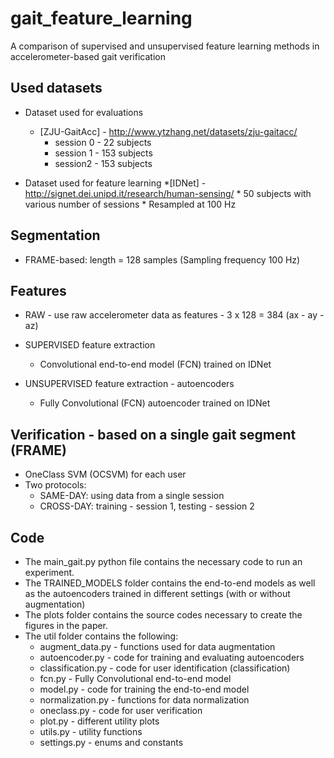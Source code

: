 # gait_feature_learning
A comparison of supervised and unsupervised feature learning methods in accelerometer-based gait verification


## Used datasets
* Dataset used for evaluations
   * [ZJU-GaitAcc] - http://www.ytzhang.net/datasets/zju-gaitacc/
      * session 0 - 22 subjects
      * session 1 - 153 subjects
      * session2 - 153 subjects
   
* Dataset used for feature learning
   *[IDNet] - http://signet.dei.unipd.it/research/human-sensing/
      * 50 subjects with various number of sessions
      * Resampled at 100 Hz


## Segmentation

* FRAME-based: length = 128 samples (Sampling frequency 100 Hz)



## Features
   * RAW - use raw accelerometer data as features - 3 x 128 = 384 (ax - ay - az) 
   * SUPERVISED feature extraction
      * Convolutional end-to-end model (FCN) trained on IDNet
	
   * UNSUPERVISED feature extraction - autoencoders
      * Fully Convolutional (FCN) autoencoder trained on IDNet
      
## Verification - based on a single gait segment (FRAME)
   * OneClass SVM (OCSVM) for each user
   * Two protocols:
      * SAME-DAY: using data from a single session  
      * CROSS-DAY: training - session 1, testing - session 2
            
## Code
  * The main_gait.py python file contains the necessary code to run an experiment.
  * The TRAINED_MODELS folder contains the end-to-end models as well as the autoencoders trained in different settings (with or without augmentation)
  * The plots folder contains the source codes necessary to create the figures in the paper.
  * The util folder contains the following:
    * augment_data.py - functions used for data augmentation
    * autoencoder.py - code for training and evaluating autoencoders
    * classification.py - code for user identification (classification)
    * fcn.py - Fully Convolutional end-to-end model
    * model.py - code for training the end-to-end model
    * normalization.py - functions for data normalization
    * oneclass.py - code for user verification
    * plot.py - different utility plots
    * utils.py - utility functions
    * settings.py - enums and constants

